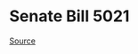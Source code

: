 # Senate Bill 5021

[Source](http://lawfilesext.leg.wa.gov/biennium/2023-24/Pdf/Bills/Senate%20Bills/5021.pdf)